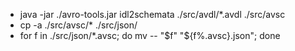 - java -jar ./avro-tools.jar idl2schemata ./src/avdl/*.avdl ./src/avsc
- cp -a ./src/avsc/* ./src/json/
- for f in ./src/json/*.avsc; do mv -- "$f" "${f%.avsc}.json"; done

